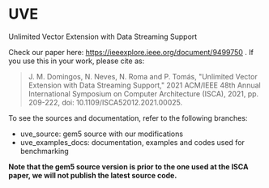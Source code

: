 # UVE
Unlimited Vector Extension with Data Streaming Support

Check our paper here: https://ieeexplore.ieee.org/document/9499750 .
If you use this in your work, please cite as:

> J. M. Domingos, N. Neves, N. Roma and P. Tomás, "Unlimited Vector Extension with Data Streaming Support," 2021 ACM/IEEE 48th Annual International Symposium on Computer Architecture (ISCA), 2021, pp. 209-222, doi: 10.1109/ISCA52012.2021.00025.

To see the sources and documentation, refer to the following branches:
- uve_source: gem5 source with our modifications
- uve_examples_docs: documentation, examples and codes used for benchmarking  

**Note that the gem5 source version is prior to the one used at the ISCA paper, we will not publish the latest source code.**
